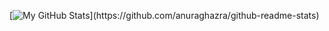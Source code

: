 [![My GitHub Stats](https://github-readme-stats.vercel.app/api?username=5xdf&show_icons=true&bg_color=181825&text_color=cdd6f4&icon_color=cba6f7&title_color=cba6f7&hide_border=true&border_radius=12&include_all_commits=true&custom_title=My%20GitHub%20Stats")](https://github.com/anuraghazra/github-readme-stats)
